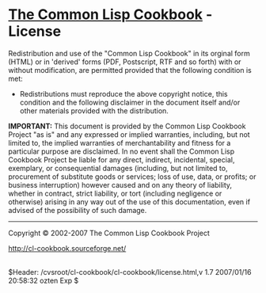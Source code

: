 [The Common Lisp Cookbook](index.html) - License
================================================

Redistribution and use of the "Common Lisp Cookbook" in its orginal form
(HTML) or in 'derived' forms (PDF, Postscript, RTF and so forth) with or
without modification, are permitted provided that the following
condition is met:

-   Redistributions must reproduce the above copyright notice, this
    condition and the following disclaimer in the document itself and/or
    other materials provided with the distribution.

**IMPORTANT:** This document is provided by the Common Lisp Cookbook
Project "as is" and any expressed or implied warranties, including, but
not limited to, the implied warranties of merchantability and fitness
for a particular purpose are disclaimed. In no event shall the Common
Lisp Cookbook Project be liable for any direct, indirect, incidental,
special, exemplary, or consequential damages (including, but not limited
to, procurement of substitute goods or services; loss of use, data, or
profits; or business interruption) however caused and on any theory of
liability, whether in contract, strict liability, or tort (including
negligence or otherwise) arising in any way out of the use of this
documentation, even if advised of the possibility of such damage.

* * * * *

Copyright © 2002-2007 The Common Lisp Cookbook Project

http://cl-cookbook.sourceforge.net/

\
\$Header: /cvsroot/cl-cookbook/cl-cookbook/license.html,v 1.7 2007/01/16
20:58:32 ozten Exp \$

